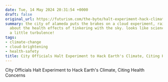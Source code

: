 ```yaml
---
date: Tue, 14 May 2024 20:31:54 +0000
draft: false
original_url: https://futurism.com/the-byte/halt-experiment-hack-climate
summary: the city of alameda puts the brakes on a cloud experiment, raising questions
  about the health effects of tinkering with the sky. looks like science just hit
  a little turbulence!
tags:
- climate-change
- cloud-brightening
- health-safety
title: City Officials Halt Experiment to Hack Earth's Climate, Citing Health Concerns
---
```


City Officials Halt Experiment to Hack Earth's Climate, Citing Health Concerns